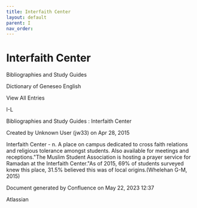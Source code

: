 ```yaml
---
title: Interfaith Center
layout: default
parent: I
nav_order:
---
```


# Interfaith Center

Bibliographies and Study Guides

Dictionary of Geneseo English

View All Entries

I-L

Bibliographies and Study Guides : Interfaith Center

Created by  Unknown User (jw33) on Apr 28, 2015

Interfaith Center - n. A place on campus dedicated to cross faith relations and religious tolerance amongst students. Also available for meetings and receptions.&quot;The Muslim Student Association is hosting a prayer service for Ramadan at the Interfaith Center.&quot;As of 2015, 69% of students surveyed knew this place, 31.5% believed this was of local origins.(Whelehan G-M, 2015)

Document generated by Confluence on May 22, 2023 12:37

Atlassian
